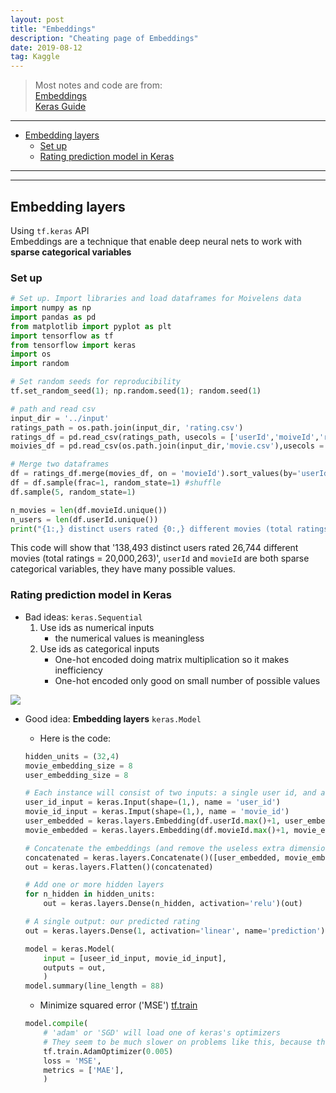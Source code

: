 ```yaml
---
layout: post
title: "Embeddings"
description: "Cheating page of Embeddings"
date: 2019-08-12
tag: Kaggle
---
```

[Embeddings]: <https://www.kaggle.com/learn/embedding> "Embeddings"
[Keras Guide]: <https://keras.io/getting-started/functional-api-guide/> "Keras Guide"
[tf.train]:<https://www.tensorflow.org/api_guides/python/train#Optimizers> "tf.train"



> Most notes and code are from:  
> [Embeddings]  
> [Keras Guide]  
 

**********
<!-- MarkdownTOC -->

- [Embedding layers](#embedding-layers)
    - [Set up](#set-up)
    - [Rating prediction model in Keras](#rating-prediction-model-in-keras)

<!-- /MarkdownTOC -->

**********



**************

<a id="embedding-layers"></a>
## Embedding layers  

Using `tf.keras` API  
Embeddings are a technique that enable deep neural nets to work with **sparse categorical variables**  

<a id="set-up"></a>
### Set up  

```python  
# Set up. Import libraries and load dataframes for Moivelens data  
import numpy as np  
import pandas as pd  
from matplotlib import pyplot as plt  
import tensorflow as tf  
from tensorflow import keras  
import os  
import random  

# Set random seeds for reproducibility  
tf.set_random_seed(1); np.random.seed(1); random.seed(1)  

# path and read csv  
input_dir = '../input'  
ratings_path = os.path.join(input_dir, 'rating.csv')  
ratings_df = pd.read_csv(ratings_path, usecols = ['userId','moiveId','rating','y'])  
moivies_df = pd.read_csv(os.path.join(input_dir,'movie.csv'),usecols = ['moiveId','title','year'])  

# Merge two dataframes  
df = ratings_df.merge(movies_df, on = 'movieId').sort_values(by='userId')  
df = df.sample(frac=1, random_state=1) #shuffle  
df.sample(5, random_state=1)  
```

```python  
n_movies = len(df.movieId.unique())  
n_users = len(df.userId.unique())  
print("{1:,} distinct users rated {0:,} different movies (total ratings = {2:,})".format(n_movies, n_users, len(df),))  
```

This code will show that '138,493 distinct users rated 26,744 different movies (total ratings = 20,000,263)', `userId` and `movieId` are both sparse categorical variables, they have many possible values.  

<a id="rating-prediction-model-in-keras"></a>
### Rating prediction model in Keras  

* Bad ideas: `keras.Sequential`  
    1. Use ids as numerical inputs  
        + the numerical values is meaningless  
    2. Use ids as categorical inputs  
        + One-hot encoded doing matrix multiplication so it makes inefficiency  
        + One-hot encoded only good on small number of possible values  

<img src="https://i.imgur.com/Z1eVQu9.png"> 

* Good idea: **Embedding layers** `keras.Model`  
    - Here is the code:  
    ```python  
    hidden_units = (32,4)  
    movie_embedding_size = 8  
    user_embedding_size = 8  

    # Each instance will consist of two inputs: a single user id, and a single movie id  
    user_id_input = keras.Input(shape=(1,), name = 'user_id')  
    movie_id_input = keras.Imput(shape=(1,), name = 'movie_id')  
    user_embedded = keras.layers.Embedding(df.userId.max()+1, user_embedding_size, input_length=1, name='user_embedding')(user_id_input)  
    movie_embedded = keras.layers.Embedding(df.movieId.max()+1, movie_embedding_size, input_length=1, name='movie_embedding')(movie_id_input)  

    # Concatenate the embeddings (and remove the useless extra dimension)  
    concatenated = keras.layers.Concatenate()([user_embedded, movie_embedded])  
    out = keras.layers.Flatten()(concatenated)  

    # Add one or more hidden layers  
    for n_hidden in hidden_units:  
        out = keras.layers.Dense(n_hidden, activation='relu')(out)  

    # A single output: our predicted rating  
    out = keras.layers.Dense(1, activation='linear', name='prediction')(out)

    model = keras.Model(
        input = [useer_id_input, movie_id_input],
        outputs = out,
        )  
    model.summary(line_length = 88)  
    ```

    - Minimize squared error ('MSE') [tf.train]  
    ```python  
    model.compile(
        # 'adam' or 'SGD' will load one of keras's optimizers  
        # They seem to be much slower on problems like this, because they don't efficiently handle sparse gradient updates.  
        tf.train.AdamOptimizer(0.005)  
        loss = 'MSE',  
        metrics = ['MAE'],
        )
    ```

    